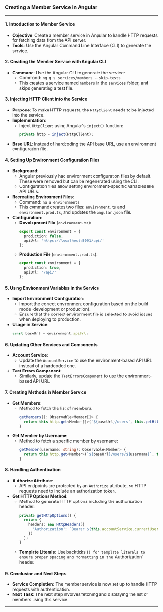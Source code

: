 ### **Creating a Member Service in Angular**

---

#### **1. Introduction to Member Service**
   - **Objective**: Create a member service in Angular to handle HTTP requests for fetching data from the API server.
   - **Tools**: Use the Angular Command Line Interface (CLI) to generate the service.

#### **2. Creating the Member Service with Angular CLI**
   - **Command**: Use the Angular CLI to generate the service:
     - Command: `ng g s services/members --skip-tests`
     - This creates a service named `members` in the `services` folder, and skips generating a test file.

#### **3. Injecting HTTP Client into the Service**
   - **Purpose**: To make HTTP requests, the `HttpClient` needs to be injected into the service.
   - **Implementation**:
     - Inject `HttpClient` using Angular's `inject()` function:
       ```typescript
       private http = inject(HttpClient);
       ```
   - **Base URL**: Instead of hardcoding the API base URL, use an environment configuration file.

#### **4. Setting Up Environment Configuration Files**
   - **Background**:
     - Angular previously had environment configuration files by default. These were removed but can be regenerated using the CLI.
     - Configuration files allow setting environment-specific variables like API URLs.
   - **Recreating Environment Files**:
     - Command: `ng g environments`
     - This command creates two files: `environment.ts` and `environment.prod.ts`, and updates the `angular.json` file.
   - **Configuration**:
     - **Development File** (`environment.ts`):
       ```typescript
       export const environment = {
         production: false,
         apiUrl: 'https://localhost:5001/api/'
       };
       ```
     - **Production File** (`environment.prod.ts`):
       ```typescript
       export const environment = {
         production: true,
         apiUrl: '/api/'
       };
       ```

#### **5. Using Environment Variables in the Service**
   - **Import Environment Configuration**:
     - Import the correct environment configuration based on the build mode (development or production).
     - Ensure that the correct environment file is selected to avoid issues when deploying to production.
   - **Usage in Service**:
     ```typescript
     const baseUrl = environment.apiUrl;
     ```

#### **6. Updating Other Services and Components**
   - **Account Service**:
     - Update the `AccountService` to use the environment-based API URL instead of a hardcoded one.
   - **Test Errors Component**:
     - Similarly, update the `TestErrorsComponent` to use the environment-based API URL.

#### **7. Creating Methods in Member Service**
   - **Get Members**:
     - Method to fetch the list of members:
       ```typescript
       getMembers(): Observable<Member[]> {
         return this.http.get<Member[]>(`${baseUrl}/users`, this.getHttpOptions());
       }
       ```
   - **Get Member by Username**:
     - Method to fetch a specific member by username:
       ```typescript
       getMember(username: string): Observable<Member> {
         return this.http.get<Member>(`${baseUrl}/users/${username}`, this.getHttpOptions());
       }
       ```

#### **8. Handling Authentication**
   - **Authorize Attribute**:
     - API endpoints are protected by an `Authorize` attribute, so HTTP requests need to include an authorization token.
   - **Get HTTP Options Method**:
     - Method to generate HTTP options including the authorization header:
       ```typescript
       private getHttpOptions() {
         return {
           headers: new HttpHeaders({
             'Authorization': `Bearer ${this.accountService.currentUser?.token}`
           })
         };
       }
       ```
     - **Template Literals**: Use backticks (`) for template literals to ensure proper spacing and formatting in the `Authorization` header.

#### **9. Conclusion and Next Steps**
   - **Service Completion**: The member service is now set up to handle HTTP requests with authentication.
   - **Next Task**: The next step involves fetching and displaying the list of members using this service.

---
